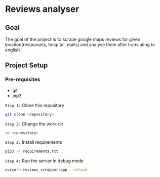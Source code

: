 # Reviews analyser

## Goal

The goal of the project is to scrape google maps reviews for given location(restaurants, hospital, malls) and analyse them after translating to english

## Project Setup

### Pre-requisites

- git
- pip3

`Step 1:` Clone this repository

```bash
git clone <repository>
```

`Step 2:` Change the work dir

```bash
cd <repository>
```

`Step 3:` Install requirements

```bash
pip3 -r requirements.txt
```

`Step 4:` Run the server in debug mode

```bash
uvicorn reviews_scrapper:app --reload
```
